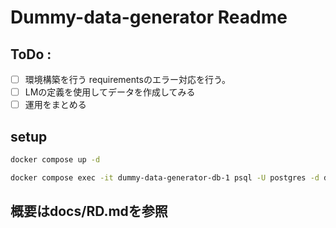 # Dummy-data-generator Readme

## ToDo :
- [ ] 環境構築を行う requirementsのエラー対応を行う。
- [ ] LMの定義を使用してデータを作成してみる
- [ ] 運用をまとめる

## setup

```bash
docker compose up -d

docker compose exec -it dummy-data-generator-db-1 psql -U postgres -d dummy_data_generator

```

## 概要はdocs/RD.mdを参照


